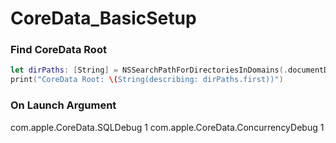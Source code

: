 # CoreData_BasicSetup

### Find CoreData Root

```swift
let dirPaths: [String] = NSSearchPathForDirectoriesInDomains(.documentDirectory, .userDomainMask, true)
print("CoreData Root: \(String(describing: dirPaths.first))")
```

### On Launch Argument

com.apple.CoreData.SQLDebug 1
com.apple.CoreData.ConcurrencyDebug 1

